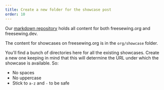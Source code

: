 ```yaml
---
title: Create a new folder for the showcase post
order: 10
---
```


Our [markdown repository](https://github.com/freesewing/markdown/) holds all content
for both freesewing.org and freesewing.dev.

The content for showcases on freesewing.org is in the `org/showcase` folder.

You'll find a bunch of directories here for all the existing showcases. 
Create a new one keeping in mind that this will determine the URL under which the showcase
is available. So:

 - No spaces
 - No uppercase
 - Stick to `a-z` and `-` to be safe

